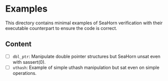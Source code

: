 # Examples

This directory contains minimal examples of SeaHorn verification with their executable counterpart to ensure the code is correct.

## Content

- [ ] `dbl_ptr`: Manipulate double pointer structures but SeaHorn unsat even with sassert(0).
- [ ] `uthash`: Example of simple uthash manipulation but sat even on simple operations.	
